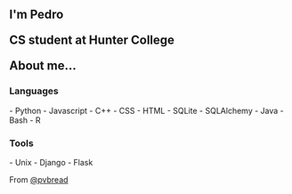 <h2> I'm Pedro 

<p>CS student at Hunter College 
</p>



About me...  

<h3>Languages</h3>
- Python
- Javascript
- C++
- CSS
- HTML
- SQLite
- SQLAlchemy
- Java
- Bash
- R

<h3>Tools</h3>
- Unix
- Django
- Flask



From [@pvbread](https://github.com/pvbread)


